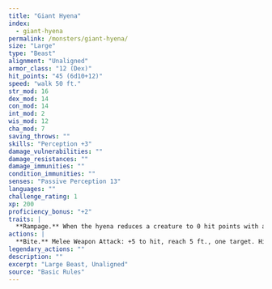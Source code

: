 ```yaml
---
title: "Giant Hyena"
index:
  - giant-hyena
permalink: /monsters/giant-hyena/
size: "Large"
type: "Beast"
alignment: "Unaligned"
armor_class: "12 (Dex)"
hit_points: "45 (6d10+12)"
speed: "walk 50 ft."
str_mod: 16
dex_mod: 14
con_mod: 14
int_mod: 2
wis_mod: 12
cha_mod: 7
saving_throws: ""
skills: "Perception +3"
damage_vulnerabilities: ""
damage_resistances: ""
damage_immunities: ""
condition_immunities: ""
senses: "Passive Perception 13"
languages: ""
challenge_rating: 1
xp: 200
proficiency_bonus: "+2"
traits: |
  **Rampage.** When the hyena reduces a creature to 0 hit points with a melee attack on its turn, the hyena can take a bonus action to move up to half its speed and make a bite attack.
actions: |
  **Bite.** Melee Weapon Attack: +5 to hit, reach 5 ft., one target. Hit: 10 (2d6 + 3) piercing damage.  
legendary_actions: ""
description: ""
excerpt: "Large Beast, Unaligned"
source: "Basic Rules"
---
```

